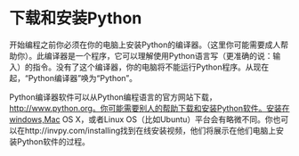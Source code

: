 # 下载和安装Python

开始编程之前你必须在你的电脑上安装Python的编译器。（这里你可能需要成人帮助你）。此编译器是一个程序，它可以理解使用Python语言写（更准确的说：输入）的指令。没有了这个编译器，你的电脑将不能运行Python程序。从现在起，“Python编译器”唤为“Python”。

Python编译器软件可以从Python编程语言的官方网站下载，http://www.python.org。你可能需要别人的帮助下载和安装Python软件。安装在windows,Mac OS X，或者Linux OS（比如Ubuntu）平台会有略微不同。你也可以在http://invpy.com/installing找到在线安装视频，他们将展示在他们电脑上安装Python软件的过程。